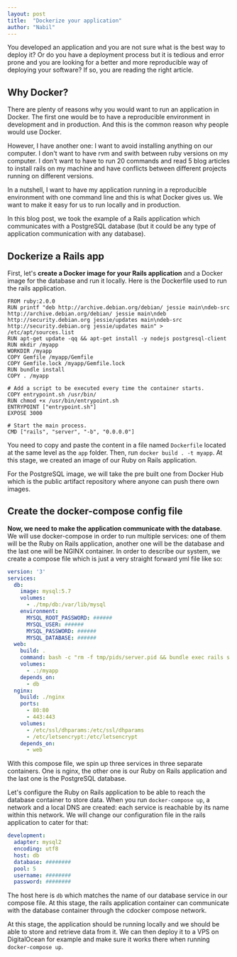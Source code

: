 ```yaml
---
layout: post
title:  "Dockerize your application"
author: "Nabil"
---
```


You developed an application and you are not sure what is the best way to deploy it? Or do you have a deployment process but it is tedious and error prone and you are looking for a better and more reproducible way of deploying your software? If so, you are reading the right article.

## Why Docker?

There are plenty of reasons why you would want to run an application in Docker. The first one would be to have a reproducible environment in development and in production. And this is the common reason why people would use Docker.

However, I have another one: I want to avoid installing anything on our computer. I don't want to have rvm and swith between ruby versions on my computer. I don't want to have to run 20 commands and read 5 blog articles to install rails on my machine and have conflicts between different projects running on different versions. 

In a nutshell, I want to have my application running in a reproducible environment with one command line and this is what Docker gives us.  We want to make it easy for us to run locally and in production.

In this blog post, we took the example of a Rails application which communicates with a PostgreSQL database (but it could be any type of application communication with any database).

## Dockerize a Rails app

First, let's **create a Docker image for your Rails application** and a Docker image for the database and run it locally. Here is the Dockerfile used to run the rails application.

```
FROM ruby:2.0.0
RUN printf "deb http://archive.debian.org/debian/ jessie main\ndeb-src http://archive.debian.org/debian/ jessie main\ndeb http://security.debian.org jessie/updates main\ndeb-src http://security.debian.org jessie/updates main" > /etc/apt/sources.list
RUN apt-get update -qq && apt-get install -y nodejs postgresql-client
RUN mkdir /myapp
WORKDIR /myapp
COPY Gemfile /myapp/Gemfile
COPY Gemfile.lock /myapp/Gemfile.lock
RUN bundle install
COPY . /myapp

# Add a script to be executed every time the container starts.
COPY entrypoint.sh /usr/bin/
RUN chmod +x /usr/bin/entrypoint.sh
ENTRYPOINT ["entrypoint.sh"]
EXPOSE 3000

# Start the main process.
CMD ["rails", "server", "-b", "0.0.0.0"]
```
You need to copy and paste the content in a file named `Dockerfile` located at the same level as the `app` folder. Then, run `docker build . -t myapp`. At this stage, we created an image of our Ruby on Rails application.

For the PostgreSQL image, we will take the pre built one from Docker Hub which is the public artifact repository where anyone can push there own images.

## Create the docker-compose config file

**Now, we need to make the application communicate with the database**. We will use docker-compose in order to run multiple services: one of them will be the Ruby on Rails application, another one will be the database and the last one will be NGINX container. In order to describe our system, we create a compose file which is just a very straight forward yml file like so:

```yaml
version: '3'
services:
  db:
    image: mysql:5.7
    volumes:
      - ./tmp/db:/var/lib/mysql
    environment:
      MYSQL_ROOT_PASSWORD: ######
      MYSQL_USER: ######
      MYSQL_PASSWORD: ######
      MYSQL_DATABASE: ######
  web:
    build: .
    command: bash -c "rm -f tmp/pids/server.pid && bundle exec rails s -p 3000 -b '0.0.0.0'"
    volumes:
      - .:/myapp
    depends_on:
      - db
  nginx:
    build: ./nginx
    ports:
      - 80:80
      - 443:443
    volumes:
      - /etc/ssl/dhparams:/etc/ssl/dhparams
      - /etc/letsencrypt:/etc/letsencrypt
    depends_on:
      - web
```

With this compose file, we spin up three services in three separate containers. One is nginx, the other one is our Ruby on Rails application and the last one is the PostgreSQL database.

Let's configure the Ruby on Rails application to be able to reach the database container to store data. When you run `docker-compose up`, a network and a local DNS are created: each service is reachable by its name within this network. We will change our configuration file in the rails application to cater for that:

```yaml
development:
  adapter: mysql2
  encoding: utf8
  host: db
  database: ########
  pool: 5
  username: ########
  password: ########
```

The host here is `db` which matches the name of our database service in our compose file. At this stage, the rails application container can communicate with the database container through the cdocker compose network.

At this stage, the application should be running locally and we should be able to store and retrieve data from it. We can then deploy it to a VPS on DigitalOcean for example and make sure it works there when running `docker-compose up`.